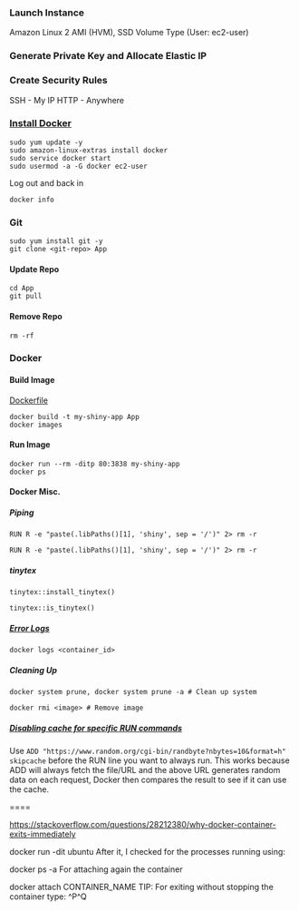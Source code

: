 ### Launch Instance

Amazon Linux 2 AMI (HVM), SSD Volume Type
(User: ec2-user)

### Generate Private Key and Allocate Elastic IP

### Create Security Rules

SSH - My IP
HTTP - Anywhere

### [Install Docker](https://docs.aws.amazon.com/AmazonECS/latest/developerguide/docker-basics.html)

`sudo yum update -y`  
`sudo amazon-linux-extras install docker`  
`sudo service docker start`  
`sudo usermod -a -G docker ec2-user`  

Log out and back in

`docker info`

### Git

`sudo yum install git -y`  
`git clone <git-repo> App`

#### Update Repo

`cd App`  
`git pull`

#### Remove Repo

`rm -rf`

### Docker

#### Build Image

[Dockerfile](https://github.com/mrismailt/r-shiny-aws-ec2-docker-cheatsheet/blob/master/Dockerfile)

`docker build -t my-shiny-app App`  
`docker images`

#### Run Image

`docker run --rm -ditp 80:3838 my-shiny-app`  
`docker ps`

#### Docker Misc.

##### Piping

`RUN R -e "paste(.libPaths()[1], 'shiny', sep = '/')" 2> rm -r`

`RUN R -e "paste(.libPaths()[1], 'shiny', sep = '/')" 2> rm -r`

##### tinytex

`tinytex::install_tinytex()`

`tinytex::is_tinytex()`

##### [Error Logs](https://sematext.com/blog/docker-logs-location/#:~:text=First%20of%20all%2C%20to%20list,use%20the%20docker%20ps%20command.&text=Then%2C%20with%20the%20docker%20logs,logs%20for%20a%20particular%20container.&text=Most%20of%20the%20time%20you,the%20last%20few%20logs%20lines.)

`docker logs <container_id>`

##### Cleaning Up

`docker system prune, docker system prune -a # Clean up system`

`docker rmi <image> # Remove image`

##### [Disabling cache for specific RUN commands](https://stackoverflow.com/questions/35134713/disable-cache-for-specific-run-commands)

Use `ADD "https://www.random.org/cgi-bin/randbyte?nbytes=10&format=h" skipcache` before the RUN line you want to always run. This works because ADD will always fetch the file/URL and the above URL generates random data on each request, Docker then compares the result to see if it can use the cache.
  
====

https://stackoverflow.com/questions/28212380/why-docker-container-exits-immediately

docker run -dit ubuntu
After it, I checked for the processes running using:

docker ps -a
For attaching again the container

docker attach CONTAINER_NAME
TIP: For exiting without stopping the container type: ^P^Q
